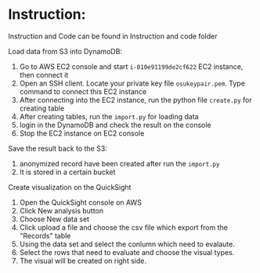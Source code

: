 # Instruction:
Instruction and Code can be found in Instruction and code folder

Load data from S3 into DynamoDB:
1. Go to AWS EC2 console and start `i-010e91199de2cf622` EC2 instance, then connect it
2. Open an SSH client. Locate your private key file ``osukeypair.pem``. Type command to connect this EC2 instance
3. After connecting into the EC2 instance, run the python file ``create.py`` for creating table
4. After creating tables, run the ``import.py`` for loading data
5. login in the DynamoDB and check the result on the console
6. Stop the EC2 instance on EC2 console

Save the result back to the S3:
1. anonymized record have been created after run the ``import.py``
2. It is stored in a certain bucket

Create visualization on the QuickSight
1. Open the QuickSight console on AWS 
2. Click New analysis button 
3. Choose New data set
4. Click upload a file and choose the csv file which export from the "Records" table
5. Using the data set and select the conlumn which need to evalaute.
6. Select the rows that need to evaluate and choose the visual types.
7. The visual will be created on right side.

